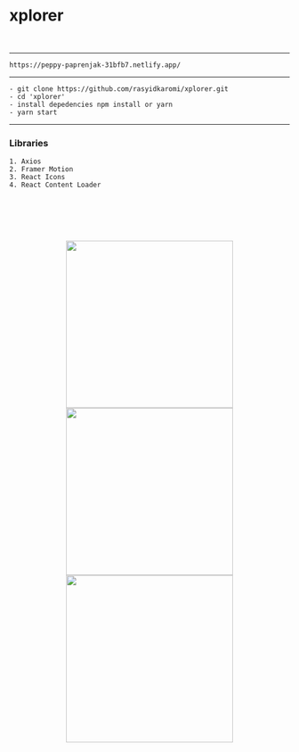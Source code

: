 # xplorer

<div>
  <br>
</div>

------------------------------------------------------------

```
https://peppy-paprenjak-31bfb7.netlify.app/
```


------------------------------------------------------------

```
- git clone https://github.com/rasyidkaromi/xplorer.git
- cd 'xplorer'
- install depedencies npm install or yarn
- yarn start 
```

------------------------------------------------------------


### Libraries
```
1. Axios
2. Framer Motion
3. React Icons
4. React Content Loader
```

  <div>
  <br>
 </div>

<br><br>
  <div align="center" >
<img  src="https://i.ibb.co/XkGshQ0/peppy-paprenjak-31bfb7-netlify-app-1.png"  width="300px"  />
<img  src="https://i.ibb.co/c8MmnWm/peppy-paprenjak-31bfb7-netlify-app.png"  width="300px"  />
<img  src="https://i.ibb.co/dbnHX44/peppy-paprenjak-31bfb7-netlify-app-2.png"  width="300px"  />

</div>